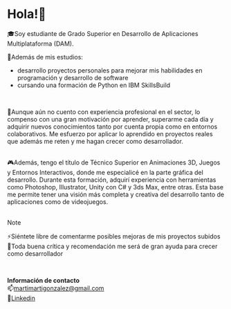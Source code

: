 # Hola!👋

🎓Soy estudiante de Grado Superior en Desarrollo de Aplicaciones Multiplataforma (DAM).

🔭Además de mis estudios:
- desarrollo proyectos personales para mejorar mis habilidades en programación y desarrollo de software
- cursando una formación de Python en IBM SkillsBuild
<br>


🚀Aunque aún no cuento con experiencia profesional en el sector, lo compenso con una gran motivación por aprender, superarme cada día y adquirir nuevos conocimientos tanto por cuenta propia como en entornos colaborativos. Me esfuerzo por aplicar lo aprendido en proyectos reales que además me reten y me hagan crecer como desarrollador.

<br>
🎮Además, tengo el título de Técnico Superior en Animaciones 3D, Juegos y Entornos Interactivos, donde me especialicé en la parte gráfica del desarrollo. Durante esta formación, adquirí experiencia con herramientas como Photoshop, Illustrator, Unity con C# y 3ds Max, entre otras. Esta base me permite tener una visión más completa y creativa del desarrollo tanto de aplicaciones como de videojuegos.<br><br>


>[!NOTE]
>⚡Siéntete libre de comentarme posibles mejoras de mis proyectos subidos\
>👯Toda buena crítica y recomendación me será de gran ayuda para crecer como desarrollador

<br>

**Información de contacto**\
📫martimartigonzalez@gmail.com\
📘[Linkedin](https://www.linkedin.com/in/mart%C3%AD-gonz%C3%A1lez-mu%C3%B1oz-ab8332137/)
  

<!--
**gonzalezmarti98/gonzalezmarti98** is a ✨ _special_ ✨ repository because its `README.md` (this file) appears on your GitHub profile.

Here are some ideas to get you started:

- 🔭 I’m currently working on ...
- 🌱 I’m currently learning ...
- 👯 I’m looking to collaborate on ...
- 🤔 I’m looking for help with ...
- 💬 Ask me about ...
- 📫 How to reach me: ...
- 😄 Pronouns: ...
- ⚡ Fun fact: ...
-->
